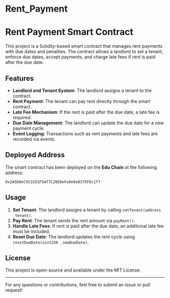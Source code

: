 # Rent_Payment
# Rent Payment Smart Contract

This project is a Solidity-based smart contract that manages rent payments with due dates and penalties. The contract allows a landlord to set a tenant, enforce due dates, accept payments, and charge late fees if rent is paid after the due date.

## Features
- **Landlord and Tenant System**: The landlord assigns a tenant to the contract.
- **Rent Payment**: The tenant can pay rent directly through the smart contract.
- **Late Fee Mechanism**: If the rent is paid after the due date, a late fee is required.
- **Due Date Management**: The landlord can update the due date for a new payment cycle.
- **Event Logging**: Transactions such as rent payments and late fees are recorded via events.

## Deployed Address
The smart contract has been deployed on the **Edu Chain** at the following address:
```
0x2A5D8eC911CD1F5Af7C28E8eFe8e8e8375FDc1f7
```

## Usage
1. **Set Tenant**: The landlord assigns a tenant by calling `setTenant(address _tenant)`.
2. **Pay Rent**: The tenant sends the rent amount via `payRent()`.
3. **Handle Late Fees**: If rent is paid after the due date, an additional late fee must be included.
4. **Reset Due Date**: The landlord updates the rent cycle using `resetDueDate(uint256 _newDueDate)`.

## License
This project is open-source and available under the MIT License.

---

For any questions or contributions, feel free to submit an issue or pull request!

